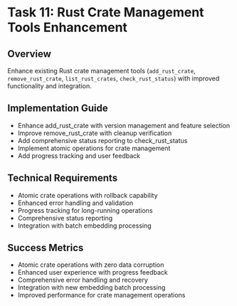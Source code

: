 # Task 11: Rust Crate Management Tools Enhancement

## Overview
Enhance existing Rust crate management tools (`add_rust_crate`, `remove_rust_crate`, `list_rust_crates`, `check_rust_status`) with improved functionality and integration.

## Implementation Guide
- Enhance add_rust_crate with version management and feature selection
- Improve remove_rust_crate with cleanup verification
- Add comprehensive status reporting to check_rust_status
- Implement atomic operations for crate management
- Add progress tracking and user feedback

## Technical Requirements
- Atomic crate operations with rollback capability
- Enhanced error handling and validation
- Progress tracking for long-running operations
- Comprehensive status reporting
- Integration with batch embedding processing

## Success Metrics
- Atomic crate operations with zero data corruption
- Enhanced user experience with progress feedback
- Comprehensive error handling and recovery
- Integration with new embedding batch processing
- Improved performance for crate management operations